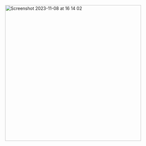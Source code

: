 <img width="439" alt="Screenshot 2023-11-08 at 16 14 02" src="https://github.com/SMCallan/HighScore_RESTfulAPI/assets/126923185/212e0b6f-60c7-4a87-ac26-c375a883b44e">
